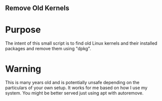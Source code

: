 Remove Old Kernels
------------------
# Purpose
The intent of this small script is to find old Linux kernels and their installed packages and remove them using "dpkg".

# Warning
This is many years old and is potentially unsafe depending on the particulars of your own setup. It works for me based on how I use my system. You might be better served just using apt with autoremove.
